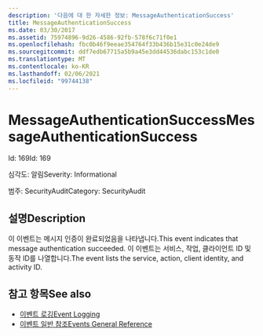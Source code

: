 ```yaml
---
description: '다음에 대 한 자세한 정보: MessageAuthenticationSuccess'
title: MessageAuthenticationSuccess
ms.date: 03/30/2017
ms.assetid: 75974896-9d26-4586-92fb-578f6c71f0e1
ms.openlocfilehash: fbc0b46f9eeae354764f33b436b15e31c0e24de9
ms.sourcegitcommit: ddf7edb67715a5b9a45e3dd44536dabc153c1de0
ms.translationtype: MT
ms.contentlocale: ko-KR
ms.lasthandoff: 02/06/2021
ms.locfileid: "99744138"
---
```

# <a name="messageauthenticationsuccess"></a><span data-ttu-id="5e334-103">MessageAuthenticationSuccess</span><span class="sxs-lookup"><span data-stu-id="5e334-103">MessageAuthenticationSuccess</span></span>

<span data-ttu-id="5e334-104">Id: 169</span><span class="sxs-lookup"><span data-stu-id="5e334-104">Id: 169</span></span>  
  
 <span data-ttu-id="5e334-105">심각도: 알림</span><span class="sxs-lookup"><span data-stu-id="5e334-105">Severity: Informational</span></span>  
  
 <span data-ttu-id="5e334-106">범주: SecurityAudit</span><span class="sxs-lookup"><span data-stu-id="5e334-106">Category: SecurityAudit</span></span>  
  
## <a name="description"></a><span data-ttu-id="5e334-107">설명</span><span class="sxs-lookup"><span data-stu-id="5e334-107">Description</span></span>  

 <span data-ttu-id="5e334-108">이 이벤트는 메시지 인증이 완료되었음을 나타냅니다.</span><span class="sxs-lookup"><span data-stu-id="5e334-108">This event indicates that message authentication succeeded.</span></span> <span data-ttu-id="5e334-109">이 이벤트는 서비스, 작업, 클라이언트 ID 및 동작 ID를 나열합니다.</span><span class="sxs-lookup"><span data-stu-id="5e334-109">The event lists the service, action, client identity, and activity ID.</span></span>  
  
## <a name="see-also"></a><span data-ttu-id="5e334-110">참고 항목</span><span class="sxs-lookup"><span data-stu-id="5e334-110">See also</span></span>

- [<span data-ttu-id="5e334-111">이벤트 로깅</span><span class="sxs-lookup"><span data-stu-id="5e334-111">Event Logging</span></span>](index.md)
- [<span data-ttu-id="5e334-112">이벤트 일반 참조</span><span class="sxs-lookup"><span data-stu-id="5e334-112">Events General Reference</span></span>](events-general-reference.md)
